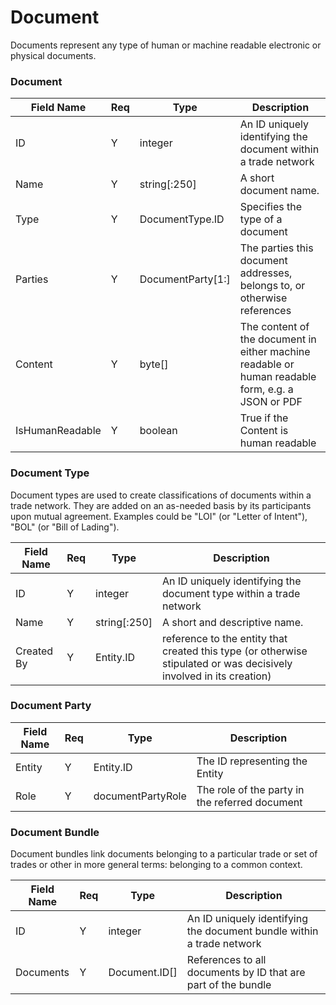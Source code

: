 # Document

Documents represent any type of human or machine readable electronic or physical documents.

### Document

| Field Name | Req | Type | Description |
| - | - | - | - |
| ID | Y | integer | An ID uniquely identifying the document within a trade network |
| Name | Y | string[:250] | A short document name. |
| Type | Y | DocumentType.ID | Specifies the type of a document |
| Parties | Y | DocumentParty[1:] | The parties this document addresses, belongs to, or otherwise references |
| Content | Y | byte[] | The content of the document in either machine readable or human readable form, e.g. a JSON or PDF |
| IsHumanReadable | Y | boolean | True if the Content is human readable |

### Document Type

Document types are used to create classifications of documents within a trade network. They are added on an as-needed basis by its participants upon mutual agreement. Examples could be "LOI" (or "Letter of Intent"), "BOL" (or "Bill of Lading").

| Field Name | Req  | Type         | Description                                                  |
| ---------- | ---- | ------------ | ------------------------------------------------------------ |
| ID         | Y    | integer      | An ID uniquely identifying the document type within a trade network |
| Name       | Y    | string[:250] | A short and descriptive name.                                |
| Created By | Y    | Entity.ID    | reference to the entity that created this type (or otherwise stipulated or was decisively involved in its creation) |

### Document Party

| Field Name | Req  | Type              | Description                                    |
| ---------- | ---- | ----------------- | ---------------------------------------------- |
| Entity     | Y    | Entity.ID         | The ID representing the Entity                 |
| Role       | Y    | documentPartyRole | The role of the party in the referred document |

### Document Bundle

Document bundles link documents belonging to a particular trade or set of trades or other in more general terms: belonging to a common context.

| Field Name | Req  | Type          | Description                                                  |
| ---------- | ---- | ------------- | ------------------------------------------------------------ |
| ID         | Y    | integer       | An ID uniquely identifying the document bundle within a trade network |
| Documents  | Y    | Document.ID[] | References to all documents by ID that are part of the bundle |
